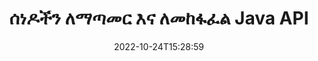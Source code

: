 ---
############################# Static ############################
layout: "product"
date: 2022-10-24T15:28:59
draft: false

product: "Merger"
product_tag: "merger"
platform: "Java"
platform_tag: "java"

############################# Head ############################
head_title: "የጃቫ ሰነድ ውህደት ኤፒአይ | Word Excel PDF XPS EPUB አዋህድ እና አስወግድ"
head_description: "የሰነዶች ውህደት ኤፒአይ ለጃቫ። የፒዲኤፍ፣ ማይክሮሶፍት ዎርድ፣ ኤክሴል፣ የዝግጅት አቀራረቦችን፣ Visio፣ XPS እና EPUB ቅርጸቶችን ያዋህዱ፣ ይከፋፈሉ፣ ይቀያይሩ፣ ይደርዙ እና ይሰርዙ።"

############################# Header ############################
title: "ሰነዶችን ለማጣመር እና ለመከፋፈል Java API"
description: "በጉዞ ላይ ሳሉ ገጾችን፣ ተንሸራታቾችን እና ሥዕላዊ መግለጫዎችን የሚያጣምሩ፣ የሚቀዳደሙ፣ የሚቀያየሩ፣ የሚቆርጡ ወይም የሚሰርዙ ከፍተኛ አፈጻጸም ያላቸው መተግበሪያዎችን ይገንቡ።"
button:
    enable: true

############################# SubMenu ############################
submenu:
    enable: true
    
    left:
        img_alt: "GroupDocs.Merger for Java"
        image: "https://www.groupdocs.cloud/templates/groupdocs/images/product-logos/groupdocs-merger-java.png"
        product: "GroupDocs.Merger"
        platform: "Java"

    middle:
        button:
            # button loop
            - link: "#overview"
              text: "አጠቃላይ እይታ"

            # button loop
            - link: "#features"
              text: "ዋና መለያ ጸባያት"

            # button loop
            - link: "#support"
              text: "ድጋፍ"

            # button loop
            - link: "https://products.groupdocs.app/merger"
              text: "የቀጥታ ማሳያ"

            # button loop
            - link: "https://purchase.groupdocs.com/pricing/merger/java"
              text: "የዋጋ አሰጣጥ"

    right:
        link_download: "https://downloads.groupdocs.com/merger"
        link_learn: "https://docs.groupdocs.com/merger/java/"
        link_buy: "https://purchase.groupdocs.com"

############################# Overview ############################
overview:
    enable: true
    content: |
      የቡድን ሰነዶች.መዋሃድ ለጃቫ ከፍተኛ የመስመር ላይ የንግድ መተግበሪያዎችን በፍጥነት እንዲያዳብሩ ያደርግዎታል። በትንሽ ኮድ የጃቫ አፕሊኬሽኖችዎ አንድ ገጽ ወይም የገጾች ስብስብ ፣ ስላይዶች እና ሥዕላዊ መግለጫዎች ሊዋሃዱ ፣ ሊቀደዱ ፣ ሊወዙ ፣ ሊቆርጡ እና ሊሰርዙ ይችላሉ። የይለፍ ቃል ጥበቃን በመተግበር ወይም በማስወገድ በሚታወቁ እና በማይታወቁ ቅርጸቶች ደህንነታቸው በተጠበቁ ፋይሎች ላይ የማዋሃድ ስራዎች ሊከናወኑ ይችላሉ።  

      
    tabs:
      enable: true
      
      ## TAB ONE ##
      tab_one:
        description: |
          የሚከተለው የGroupDocs.Merger ለጃቫ አጠቃላይ እይታ ነው።
      
        left:
          enable: true
          icon: "fab fa-html5"
          title: "የሰነድ ስራዎች"
          content: |
            * የገጽ ቅደም ተከተል ለውጥ
            * ገጾችን ያስወግዱ ወይም ይሰርዙ
            * ሰነድ ይከፋፍሉ ወይም ይሰብሩ
            * ማናቸውንም ሁለት ገጾች ይቀያይሩ ወይም ያጥፉ
            * ነጠላ ወይም ብዙ ገጾችን ይከርክሙ
            * ብዙ ሰነዶችን ይቀላቀሉ
        
        right:
          enable: true
          icon: "fab fa-html5"
          title: "የደህንነት ስራዎች"
          content: |
            * የሰነድ ደህንነትን ያዋቅሩ
            * የሰነድ ደህንነት ሁኔታን ያረጋግጡ
            * የሰነድ ይለፍ ቃል ያዘጋጁ
            * የሰነድ ይለፍ ቃል ያዘምኑ
            * የሰነድ ይለፍ ቃል ያስወግዱ
      
      ## TAB TWO ##
      tab_two:
        description: |
          GroupDocs.Merger ለጃቫ የሚከተሉትን [የሰነድ ፋይል ቅርጸቶች](https://docs.groupdocs.com/merger/java/supported-document-formats/) ማዋሃድ ይደግፋል።

        left:
          enable: true
          table:
            # table loop
            - title: "ማይክሮሶፍት ኦፊስ"
              content: |
                * ** ቃል፡** DOC፣ DOCX፣ DOCM፣ DOT፣ DOTX፣ DOTM፣ RTF፣ TXT
                * ** Excel:** XLS፣ XLSX፣ XLSM፣ XLSB፣ XLTM፣ XLT፣ XLTM፣ XLTX፣ XLAM፣ SXC፣ የተመን ሉህML
                * **PowerPoint:** PPT፣ PPTX፣ PPS፣ PPSX፣ PPSM፣ POT፣ POTM፣ POTX፣ PPTM
                * **አንድ ማስታወሻ፡** አንድ

        right:
          enable: true
          table:
            # table loop
            - title: "ክፍት ሰነድ እና ሌሎች ቅርጸቶች"
              content: |
                * **የክፍት ሰነድ ቅርጸቶች**፡ ODT፣ OTT፣ ODP፣ OTP፣ ODS
                * ** ቋሚ አቀማመጥ ***: ፒዲኤፍ, XPS
                * ** ምስሎች ***: BMP, PNG, TIFF
                * ** ድር ***: HTML፣ MHT፣ MHTML
                * ** ጽሑፍ ***፡ TXT፣ CSV፣ TSV
                * ** ላቴክስ ***: TEX
                * ** ኢመጽሐፍ ***: EPUB

      ## TAB THREE ##
      tab_three:
        description: |
          GroupDocs.Merger ለጃቫ የሚከተሉትን ኦፕሬቲንግ ሲስተሞች፣ ማዕቀፎች እና የጥቅል አስተዳዳሪዎች ይደግፋል።
        
        left:
          enable: true
          table:
            # table loop
            - icon: "fab fa-windows"
              title: "ስርዓተ ክወናዎች"
              content: |
                * የማይክሮሶፍት ዊንዶውስ ዴስክቶፕ
                * የማይክሮሶፍት ዊንዶውስ አገልጋይ
                * ሊኑክስ
                * ማክኦኤስ

            # table loop
            - icon: "fas fa-code"
              title: "የሚደገፉ Frameworks"
              content: |
                * ጃቫ 7 (1.7)
                * ጃቫ 8 (1.8)
                * ጃቫ 10
                * ጃቫ 11 እና ከዚያ በላይ

        right:
          enable: true
          table:
            # table loop
            - icon: "fas fa-box"
              title: "አውቶማቲክ መሣሪያን ይገንቡ"
              content: |
                * ማቨን

            # table loop
            - icon: "fas fa-tools"
              title: "የልማት አካባቢ"
              content: |
                * NetBeans
                * IntelliJ IDEA
                * ግርዶሽ
                
                

############################# Features ############################
features:
    enable: true
    title: "የቡድን ሰነዶች.መዋሃድ ለጃቫ ባህሪያት"

    feature:
      # feature loop
      - icon: "fas fa-copy"
        content: "የተለያዩ ገጾችን፣ ስላይዶችን እና ንድፎችን ወደ አንድ ፋይል ያዋህዱ"
       
      # feature loop
      - icon: "fas fa-eye"
        content: "ግዙፍ ሰነዶችን መቅደድ እና ወደ ብዙ ትናንሽ ፋይሎች ከፋፍል።"

      # feature loop
      - icon: "fas fa-bolt"
        content: "ገጾችን፣ ስላይዶችን ወይም ሥዕላዊ መግለጫዎችን ያዋህዱ እና እንደገና ያደራጁ"
      
      # feature loop
      - icon: "fas fa-file-powerpoint"
        content: "በሰነድ ውስጥ ሁለት ገጾችን፣ ስላይዶችን ወይም ንድፎችን ተለዋወጡ እና ተለዋወጡ"

      # feature loop
      - icon: "fas fa-code"
        content: "የተወሰኑ ገጾችን፣ ስላይዶችን ወይም ሥዕላዊ መግለጫዎችን በማስወገድ ሰነድ ይቁረጡ እና ይከርክሙ"

      # feature loop
      - icon: "fas fa-cloud"
        content: "ነጠላ ወይም የገጾች፣ ስላይዶች ወይም ሥዕላዊ መግለጫዎችን ይሰርዙ"

      # feature loop
      - icon: "fas fa-remove-format"
        content: "ብዛት ያላቸውን ሰነዶች በቡድን መስፋት እና ማዋሃድ"

      # feature loop
      - icon: "fas fa-comment-slash"
        content: "ሰነዱ በይለፍ ቃል የተጠበቀ ከሆነ በፕሮግራም በጃቫ ውስጥ ያረጋግጡ"

      # feature loop
      - icon: "fas fa-location-arrow"
        content: "የታወቁ እና ያልታወቁ የሰነድ ቅርጸቶችን ይለፍ ቃል ያዘጋጁ፣ ዳግም ያስጀምሩ እና ያስወግዱ"

      # feature loop
      - icon: "fas fa-border-all"
        content: "አንድ የጽሑፍ ፋይል በመስመር ቁጥሮች ለብዙ"

      # feature loop
      - icon: "fas fa-wrench"
        content: "የሰነድ ገጾችን ምስል ውክልና ያግኙ"

      # feature loop
      - icon: "fas fa-columns"
        content: "የተለያዩ ቅርጸቶችን በርካታ ሰነዶችን ወደ ነጠላ ፒዲኤፍ ፋይል ያዋህዱ"

      # feature loop
      - icon: "fas fa-file-word"
        content: "OLE ነገሮችን ወደ ፒዲኤፍ፣ ቃል፣ ኤክሴል፣ ፓወር ፖይንት እና የሰነድ ቅርጸቶች ክፈት"

      # feature loop
      - icon: "fas fa-envelope"
        content: "በፕሮግራም ፋይሎችን ከፒዲኤፍ ሰነድ ጋር ያያይዙ"

      # feature loop
      - icon: "fas fa-print"
        content: "በOLE ነገሮች በኩል ሰነድ ወደ ዲያግራም ያክሉ"

      # feature loop
      - icon: "fas fa-file-archive"
        content: "የተለያዩ የሰነዶች አይነቶች (DOC፣ XLS፣ PPT ወዘተ) ወደ ነጠላ ፒዲኤፍ ፋይል ያዋህዱ"

      # feature loop
      - icon: "fas fa-lock"
        content: "በቀላሉ OLE ነገሮችን ወደ ማይክሮሶፍት ዎርድ፣ ኤክሴል፣ አቀራረብ እና ክፍት ሰነድ ፋይል አይነቶች ያስመጡ"

      # feature loop
      - icon: "fas fa-file-code"
        content: "በ OLE ነገሮች በኩል ሌሎች ሰነዶችን ወደ ዲያግራም ገጽ ያክሉ"

    more_feature:
      # more_feature_loop
      - title: "የሚፈለጉትን ገጾች ከሰነዶች ያስወግዱ"
        content: |
          GroupDocs.Merger ለጃቫ ኤፒአይ የማይፈለጉ ገጾችን ከሰነድዎ እንዲመርጡ እና እንዲሰርዙ ያስችልዎታል።
      
      # more_feature_loop
      - title: "ያልታወቀ የሰነድ ቅርጸት የይለፍ ቃል ያረጋግጡ"
        content: "የአንድ የተወሰነ ሰነድ ቅርጸት የማይታወቅ ቢሆንም፣ GroupDocs.Merger ለጃቫ ካለ የሰነድ ይለፍ ቃል ለመፈተሽ እና ሰርስሮ ለማውጣት ያስችልዎታል።"

      # more_feature_loop
      - title: "በይለፍ ቃል የተጠበቁ የታወቁ ቅርጸቶች ሰነዶችን ይቀላቀሉ"
        content: "GroupDocs.Merger ለጃቫ ኤፒአይ የታወቁ እና ያልታወቁ ቅርጸቶችን የሰነዶች ዝርዝር እንድታገኝ ይፈቅድልሃል።"

############################# Support ############################
support:
    enable: true

############################# Solutions ############################
solutions:
    enable: true
    title: "GroupDocs.Merger የሰነድ ውህደት ኤፒአይዎችን ለሌሎች ታዋቂ የልማት አካባቢዎች ያቀርባል"

    solution:
        # solution loop
        - img_alt: "የቡድን ሰነዶች. ውህደት ለ .NET"
          image: "https://www.groupdocs.cloud/templates/groupdocs/images/product-logos/groupdocs-merger-net.png"
          product: "GroupDocs.Merger"
          platform: ".NET"
          link: "/merger/net/"

############################# Back to top ###############################
back_to_top:
  enable: true
---